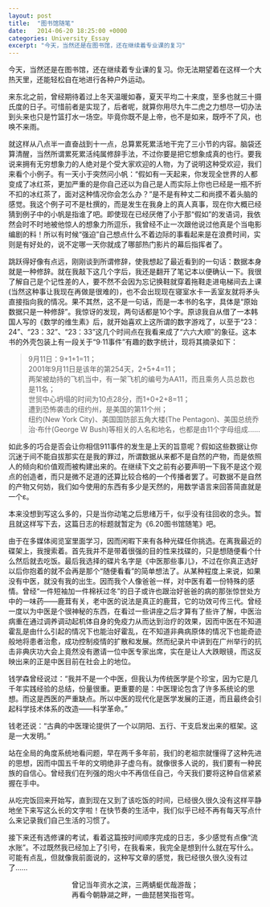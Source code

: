 ```yaml
---
layout: post
title:  "图书馆随笔"
date:   2014-06-20 18:25:00 +0000
categories: University_Essay
excerpt: "今天，当然还是在图书馆，还在继续着专业课的复习"
---
```


今天，当然还是在图书馆，还在继续着专业课的复习。你无法期望着在这样一个大热天里，还能轻松自在地进行各种户外运动。

来东北之前，曾经期待着过上冬天温暖如春，夏天平均二十来度，至多也就三十摄氏度的日子。可惜前者是实现了，后者呢，就算你用尽九牛二虎之力想尽一切办法到头来也只是竹篮打水一场空。毕竟你既不是上帝，也不是如来，既呼不了风，也唤不来雨。

就这样从八点半一直奋战到十一点，总算累死累活地干完了三小节的内容。脑袋还算清醒，当然所谓累死累活纯属修辞手法，不过你要是把它想象成真的也行。要我说来拥有无穷想象力的人绝对是个受大家欢迎的人物，为了说明这种受欢迎，我们来看个小例子。有一天小于突然问小帆：“假如有一天起来，你发现全世界的人都变成了冰红茶，更加严重的是你自己还以为自己是人而实际上你也已经是一瓶不折不扣的冰红茶了，面对这种情况你会怎么办？”是不是有种丈二和尚摸不着头脑的感觉。我这个例子可不是杜撰的，而是发生在我身上的真人真事，现在你大概已经猜到例子中的小帆是指谁了吧。即使现在已经厌倦了小于那“假如”的发语词，我依然会时不时地被他惊人的想象力所逗乐，我曾经不止一次跟他说过他真是个当电影编剧的料！所以有时候“强迫”自己想点什么不着边际的事看起来是在浪费时间，实则是有好处的，说不定哪一天你就成了哪部热门影片的幕后指挥者了。

跳跃得好像有点远，刚刚谈到所谓修辞，使我想起了最近看到的一句话：数据本身就是一种修辞。就在我敲下这几个字后，我还是翻开了笔记本以便确认一下。我很了解自己是个记性差的人，要不然不会因为忘记换鞋就穿着拖鞋走进电梯间去上课(当然这种事让我现在再做是很难的)，也不会出现现在寝室水卡一丢室友就将矛头直接指向我的情况。果不其然，这不是一句话，而是一本书的名字，具体是“原始数据只是一种修辞”。我惊讶的发现，两句话都是10个字。原谅我自从借了一本韩国人写的《数学的维生素》后，就开始喜欢上这所谓的数字游戏了，以至于“23：24”、“23：32”、“23：33”这几个时间点在我看来成了“六六大顺”的象征。这本书的外壳包装上有一段关于“9·11事件”有趣的数字统计，现将其摘录如下：

<div>
<blockquote class="quote-style">
9月11日：9+1+1=11；<br>
2001年9月11日是该年的第254天，2+5+4=11；<br>
两架被劫持的飞机当中，有一架飞机的编号为AA11，而且乘务人员总数也是11名；<br>
世贸中心坍塌的时间为10点28分，而1+0+2+8=11；<br>
遭到恐怖袭击的纽约州，是美国的第11个州；<br>
纽约(New York City)、美国国防部五角大楼(The Pentagon)、美国总统乔治·布什(George W Bush)等相关的人名和地名，也都是由11个字母组成……<br>
</blockquote>
</div>

如此多的巧合是否会让你相信911事件的发生是上天的旨意呢？假如这些数据让你沉迷于间不能自拔那实在是我的罪过，所谓数据从来都不是自然的产物，而是依照人的倾向和价值观而被构建出来的。在继续下文之前有必要声明一下我不是这个观点的创造者，而只是微不足道的还算比较合格的一个传播者罢了。可数据不是自然的产物又何妨，我们如今使用的东西有多少是天然的，用数学语言来回答简直就是一个ε。

本来没想到写这么多的，只是当你动笔之后思绪万千，似乎没有往回收的念头。暂且就这样写下去，这篇日志的标题就暂定为《6.20图书馆随笔》吧。

由于在多媒体阅览室里面学习，因而闲暇下来有各种光碟任你挑选。在离我最近的碟架上，我搜索着。首先我并不是带着很强的目的性来找碟的，只是想随便看个什么然后就去吃饭。最后我选择的碟片名字是《中医那些事儿》，不过在你真正选好以后你抱着的就不会再是那个“随便看看”的简单想法了。从某种程度上来说，如果没有中医，就没有我的出生。因而我个人像爸爸一样，对中医有着一份特殊的感情。曾经“一件短袖加一件棉袄过冬”的日子或许也跟治好爸爸的病的那张惊世处方中的一味药——鹿茸有关，老中医的说法是真正的鹿茸，它的功效可传三代。曾经一度以为中医是个很神秘的东西，在看过一些讲座之后才算有了些许了解，中医治病重在通过调养调动起机体自身的免疫力从而达到治疗的效果，因而中医在不知道霍乱是由什么引起的情况下也能治好霍乱，在不知道非典病原体的情况下也能奇迹般地将患者治愈，成功控制疫情的扩散和发展。然而纪录片中讲到在广州举行的抗击非典庆功大会上竟然没有邀请一位中医专家出席，实在是让人大跌眼镜，而这反映出来的正是中医目前在社会上的地位。

钱学森曾经说过：“我并不是一个中医，但我认为传统医学是个珍宝，因为它是几千年实践经验的总结，份量很重。更重要的是：中医理论包含了许多系统论的思想。而这是西医的严重缺点。所以中医的现代化是医学发展的正道，而且最终会引起科学技术体系的改造——科学革命。”

钱老还说：“古典的中医理论提供了一个以阴阳、五行、干支启发出来的框架。这是一大发明。”

站在全局的角度系统地看问题，早在两千多年前，我们的老祖宗就懂得了这种先进的思想，因而中国五千年的文明绝非子虚乌有。就像很多人说的，我们要有一种民族的自信心。曾经我们在列强的炮火中不再信任自己，今天我们要将这种自信紧紧握在手中。

从吃完饭回来开始写，直到现在又到了该吃饭的时间，已经很久很久没有这样平静地坐下来写这么长的文字啦！在快节奏的生活中，我们似乎已经不再有每天写点什么来记录我们自己生活的习惯了。

接下来还有选修课的考试，看着这篇按时间顺序完成的日志，多少感觉有点像“流水账”。不过既然我已经加上了引号，在我看来，我完全是想到什么就在写什么。可能有点乱，但就像我前面说的，这种写文章的感觉，我已经很久很久没有过了……

<div align='center'>
曾记当年资水之滨，三两蜻蜓优哉游哉；<br>
再看今朝静湖之畔，一曲琵琶笑指苍穹。<br>
</div>